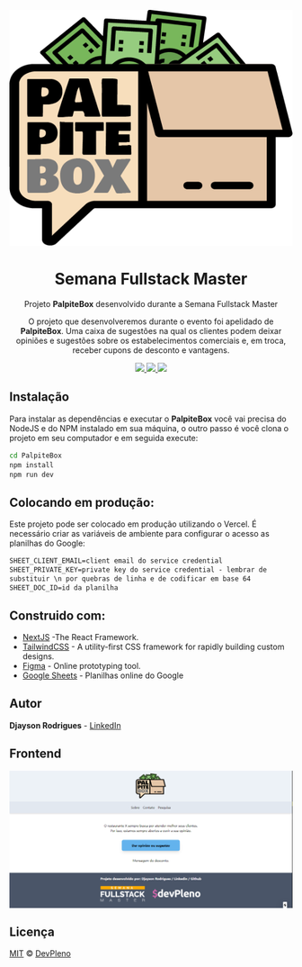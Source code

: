 <p align="center"><img src="./public/logo_palpitebox2.png" ></img></p>
<h1 align="center">Semana Fullstack Master </h1>
<p align="center">Projeto <strong>PalpiteBox</strong> desenvolvido durante a Semana Fullstack Master</p>
<p align="center">O projeto que desenvolveremos durante o evento foi
apelidado de <strong>PalpiteBox</strong>. Uma caixa de sugestões na qual os
clientes podem deixar opiniões e sugestões sobre os
estabelecimentos comerciais e, em troca, receber cupons de
desconto e vantagens.</p>

<p align="center">
   <a aria-label="Versão do Node" href="https://github.com/nodejs/node/blob/master/doc/changelogs/CHANGELOG_V12.md#12.16.1">
    <img src="https://img.shields.io/badge/node.js@lts-12.16.1-informational?logo=Node.JS"></img>
  </a>
  
   <a aria-label="Versão do Node" href="https://github.com/vercel/next.js/">
    <img src="https://img.shields.io/badge/Next.js-9.4.4-red"></img>
  </a>
  
<a aria-label="Versão do React" href="https://github.com/facebook/react/blob/master/CHANGELOG.md#16131-march-19-2020">
    <img src="https://img.shields.io/badge/react-16.13.1-informational?logo=react"></img>
  </a>
  </p>


  ## Instalação 
Para instalar as dependências e executar o **PalpiteBox** você vai precisa do NodeJS e do NPM instalado em sua máquina, o outro passo é você clona o projeto em seu computador e em seguida execute:
```bash
cd PalpiteBox
npm install
npm run dev
```
## Colocando em produção:

Este projeto pode ser colocado em produção utilizando o Vercel. É necessário criar as variáveis de ambiente para configurar o acesso as planilhas do Google:

```
SHEET_CLIENT_EMAIL=client email do service credential
SHEET_PRIVATE_KEY=private key do service credential - lembrar de substituir \n por quebras de linha e de codificar em base 64
SHEET_DOC_ID=id da planilha
```
## Construido com:
* [NextJS](https://nextjs.org/) -The React Framework.
* [TailwindCSS](https://tailwindcss.com/) - A utility-first CSS framework for
rapidly building custom designs.
* [Figma](https://figma.com/) - Online prototyping tool.
* [Google Sheets](https://drive.google.com) - Planilhas online do Google

## Autor
**Djayson Rodrigues** - [LinkedIn](https://linkedin.com/in/djaysonrodrigues)

## Frontend

<img align="center" src="./public/app.png"></img>
## Licença

[MIT](./LICENSE) &copy; [DevPleno](https://devpleno.com/)
